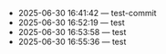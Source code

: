 - 2025-06-30 16:41:42 — test-commit
- 2025-06-30 16:52:19 — test
- 2025-06-30 16:53:58 — test
- 2025-06-30 16:55:36 — test
